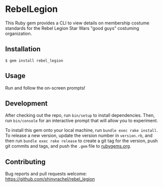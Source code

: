 # RebelLegion

This Ruby gem provides a CLI to view details on membership costume standards for the Rebel Legion Star Wars "good guys" costuming organization.

## Installation

    $ gem install rebel_legion

## Usage

Run and follow the on-screen prompts!

## Development

After checking out the repo, run `bin/setup` to install dependencies. Then, run `bin/console` for an interactive prompt that will allow you to experiment.

To install this gem onto your local machine, run `bundle exec rake install`. To release a new version, update the version number in `version.rb`, and then run `bundle exec rake release` to create a git tag for the version, push git commits and tags, and push the `.gem` file to [rubygems.org](https://rubygems.org).

## Contributing

Bug reports and pull requests welcome: https://github.com/shinyrachel/rebel_legion
